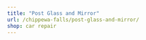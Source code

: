 ```yaml
---
title: "Post Glass and Mirror"
url: /chippewa-falls/post-glass-and-mirror/
shop: car repair
---
```

